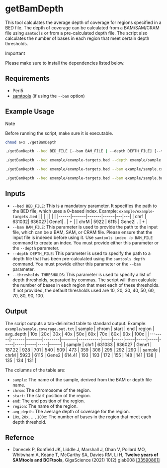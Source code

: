 # getBamDepth

This tool calculates the average depth of coverage for regions specified in a BED file. The depth of coverage can be calculated from a BAM/SAM/CRAM file using `samtools` or from a pre-calculated depth file. The script also calculates the number of bases in each region that meet certain depth thresholds.

> [!IMPORTANT]  
> Please make sure to install the dependencies listed below.

## Requirements

- Perl5
- [samtools](https://www.htslib.org/) (if using the `--bam` option)

## Example Usage

> [!NOTE]  
> Before running the script, make sure it is executable.

```bash
chmod a+x ./getBamDepth
```

```bash
./getBamDepth --bed BED_FILE [--bam BAM_FILE | --depth DEPTH_FILE] [--thresholds THRESHOLDS]
```

```bash
./getBamDepth --bed example/example-targets.bed --depth example/sample.depth
```

```bash
./getBamDepth --bed example/example-targets.bed --bam example/sample.cram
```

```bash
./getBamDepth --bed example/example-targets.bed --bam example/sample.bam --thresholds 10,50
```

## Inputs

- `--bed BED_FILE`: This is a mandatory parameter. It specifies the path to the BED file, which uses a 0-based index. Example: `example/example-targets.bed`
  |      |       |       |      |   |   |
  |------|-------|-------|------|---|---|
  | chr1 | 631032| 636027| Gene1| . | + |
  | chrM | 5922  | 6115  | Gene2| . | + |
- `--bam BAM_FILE`: This parameter is used to provide the path to the input file, which can be a BAM, SAM, or CRAM file. Please ensure that the input file is indexed before using it. Use `samtools index -b BAM_FILE` command to create an index. You must provide either this parameter or the `--depth` parameter.
- `--depth DEPTH_FILE`: This parameter is used to specify the path to a depth file that has been pre-calculated using the `samtools depth` command. You must provide either this parameter or the `--bam` parameter.
- `--thresholds THRESHOLDS`: This parameter is used to specify a list of depth thresholds, separated by commas. The script will then calculate the number of bases in each region that meet each of these thresholds. If not provided, the default thresholds used are 10, 20, 30, 40, 50, 60, 70, 80, 90, 100.

## Output

The script outputs a tab-delimited table to standard output. Example: `example/sample.coverage.out.txt`
  | sample | chrom | start  | end    | region | avg_depth | 10x | 20x | 30x | 40x | 50x | 60x | 70x | 80x | 90x | 100x |
  |--------|-------|--------|--------|--------|-----------|-----|-----|-----|-----|-----|-----|-----|-----|-----|------|
  | sample | chr1  | 631033 | 636027 | Gene1  | 187.22    | 928 | 701 | 540 | 509 | 473 | 359 | 306 | 295 | 292 | 290  |
  | sample | chrM  | 5923   | 6115   | Gene2  | 614.41    | 193 | 193 | 172 | 155 | 148 | 141 | 138 | 135 | 134 | 131  |

The columns of the table are:

- `sample`: The name of the sample, derived from the BAM or depth file name.
- `chrom`: The chromosome of the region.
- `start`: The start position of the region.
- `end`: The end position of the region.
- `region`: The name of the region.
- `avg_depth`: The average depth of coverage for the region.
- `10x`, `20x`, ..., `100x`: The number of bases in the region that meet each depth threshold.

## Refernce

- Danecek P, Bonfield JK, Liddle J, Marshall J, Ohan V, Pollard MO, Whitwham A, Keane T, McCarthy SA, Davies RM, Li H, **Twelve years of SAMtools and BCFtools**, GigaScience (2021) 10(2) giab008 [[33590861]](https://pubmed.ncbi.nlm.nih.gov/33590861)
